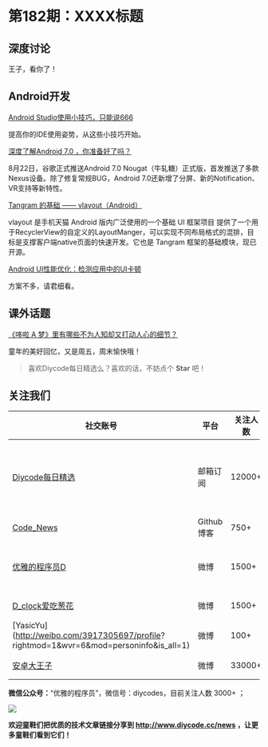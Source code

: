 # 第182期：XXXX标题

## 深度讨论

[]()

王子，看你了！

## Android开发

[Android Studio使用小技巧，只能说666](https://www.diycode.cc/news/2060)

提高你的IDE使用姿势，从这些小技巧开始。

[深度了解Android 7.0 ，你准备好了吗？](https://www.diycode.cc/news/2062)

8月22日，谷歌正式推送Android 7.0 Nougat（牛轧糖）正式版，首发推送了多款Nexus设备。除了修复常规BUG，Android 7.0还新增了分屏、新的Notification、VR支持等新特性。

[Tangram 的基础 —— vlayout（Android）](https://www.diycode.cc/news/2063)

vlayout 是手机天猫 Android 版内广泛使用的一个基础 UI 框架项目 提供了一个用于RecyclerView的自定义的LayoutManger，可以实现不同布局格式的混排，目标是支撑客户端native页面的快速开发。它也是 Tangram 框架的基础模块，现已开源。

[Android UI性能优化：检测应用中的UI卡顿](https://www.diycode.cc/news/2064)

方案不多，请君细看。

## 课外话题

[《哆啦 A 梦》里有哪些不为人知却又打动人心的细节？](https://www.zhihu.com/question/28787221)

童年的美好回忆，又是周五，周末愉快哦！

> 喜欢Diycode每日精选么？喜欢的话，不妨点个 **Star** 吧！

## 关注我们

| 社交账号  |  平台  | 关注人数 | 说明 |
| -------- | -------- | -------- | -------- |
| [Diycode每日精选](http://list.qq.com/cgi-bin/qf_invite?id=d469993d2c888e971c0fbb2309c4d84256968386b126b967)|   邮箱订阅  | 12000+ | 每日分享一次Android、iOS、Swfit技术干货  |
| [Code_News](https://github.com/DiyCodes/code_news) |    Github博客  |750+ | 每日邮件推送列表  |
| [优雅的程序员D](http://weibo.com/u/5891258264) |   微博  | 1500+ | 官方微博，每日分享开源信息  |
| [D_clock爱吃葱花](http://weibo.com/u/2480694892)  |   微博  | 1500+ | 日报发起人  |
|[YasicYu](http://weibo.com/3917305697/profile? rightmod=1&wvr=6&mod=personinfo&is_all=1)  |   微博  | 100+ | 日报发起人  |
|[安卓大王子](http://weibo.com/apkbus/)   |   微博  | 33000+ | 日报发起人  |

**微信公众号：**“优雅的程序员”，微信号：diycodes，目前关注人数 3000+ ；

![](http://upload-images.jianshu.io/upload_images/1846413-b42abfa70f909099.jpg?imageMogr2/auto-orient/strip%7CimageView2/2/w/1240)

**欢迎童鞋们把优质的技术文章链接分享到 http://www.diycode.cc/news ，让更多童鞋们看到它们！**